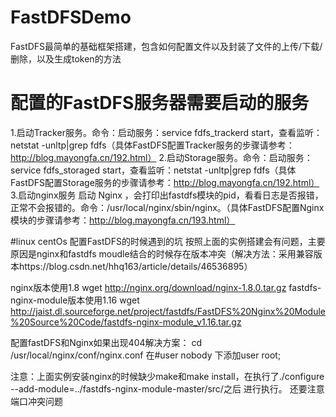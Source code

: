 # FastDFSDemo
FastDFS最简单的基础框架搭建，包含如何配置文件以及封装了文件的上传/下载/删除，以及生成token的方法

# 配置的FastDFS服务器需要启动的服务
1.启动Tracker服务。命令：启动服务：service fdfs_trackerd start，查看监听：netstat -unltp|grep fdfs（具体FastDFS配置Tracker服务的步骤请参考：http://blog.mayongfa.cn/192.html）
2.启动Storage服务。命令：启动服务：service fdfs_storaged start，查看监听：netstat -unltp|grep fdfs（具体FastDFS配置Storage服务的步骤请参考：http://blog.mayongfa.cn/192.html）
3.启动nginx服务
启动 Nginx ，会打印出fastdfs模块的pid，看看日志是否报错，正常不会报错的。命令：/usr/local/nginx/sbin/nginx。（具体FastDFS配置Nginx模块的步骤请参考：http://blog.mayongfa.cn/193.html）

#linux centOs 配置FastDFS的时候遇到的坑
按照上面的实例搭建会有问题，主要原因是nginx和fastdfs moudle结合的时候存在版本冲突（解决方法：采用兼容版本https://blog.csdn.net/hhq163/article/details/46536895）

nginx版本使用1.8
wget http://nginx.org/download/nginx-1.8.0.tar.gz
fastdfs-nginx-module版本使用1.16
wget http://jaist.dl.sourceforge.net/project/fastdfs/FastDFS%20Nginx%20Module%20Source%20Code/fastdfs-nginx-module_v1.16.tar.gz

配置fastDFS和Nginx如果出现404解决方案：
cd /usr/local/nginx/conf/nginx.conf
在#user nobody 下添加user root;

注意：上面实例安装nginx的时候缺少make和make install，在执行了./configure --add-module=../fastdfs-nginx-module-master/src/之后 进行执行。
还要注意端口冲突问题

